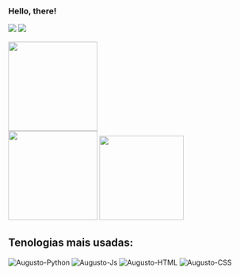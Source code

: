 ### Hello, there!
  <a href="https://www.instagram.com/moura_jmpg/?hl=pt-br" target="_blank">
  <img src="https://img.shields.io/badge/-Instagram-%23E4405F?style=for-the-badge&logo=instagram&logoColor=white" target="_blank"></a>
  <a href="https://www.furg.br/" target="_blank">
  <img src='https://img.shields.io/badge/Academia-fff?style=for-the-badge&logo=academia&logoColor=black' ></a>
  <br>
  <br>
<div style="display: inline_block">
  <img height='180em' src='https://github-readme-stats.vercel.app/api?username=mourajmpg&show_icons=true&theme=blue-green'/>
  <br>
  <img height='180em' src='https://github-readme-stats.vercel.app/api/top-langs/?username=mourajmpg&theme=blue-green'/>
  <img height='170em' src='https://faculdadedombosco.net/media/filer_public/2020_7/42f1c949_logo_sistemas-icone.png'/>
</div>

## Tenologias mais usadas:
<div style='display' inline_block>
  <img align="center" alt="Augusto-Python" src="https://img.shields.io/badge/Python-3776AB?style=for-the-badge&logo=python&logoColor=white">
  <img align="center" alt="Augusto-Js" src="https://img.shields.io/badge/JavaScript-F7DF1E?style=for-the-badge&logo=javascript&logoColor=black">
  <img align="center" alt="Augusto-HTML" src='https://img.shields.io/badge/HTML5-E34F26?style=for-the-badge&logo=html5&logoColor=white'>
  <img align="center" alt="Augusto-CSS" src="https://img.shields.io/badge/CSS3-1572B6?style=for-the-badge&logo=css3&logoColor=white">
  
</div>

